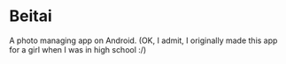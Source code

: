 # Beitai
A photo managing app on Android.
(OK, I admit, I originally made this app for a girl when I was in high school :/)

